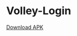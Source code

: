 # Volley-Login
<a href="https://drive.google.com/file/d/1Ru7SifZFSvkKbZELz77ov75wax8smPz5/view?usp=sharing">Download APK</a>
